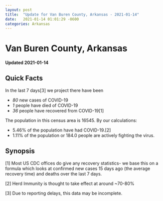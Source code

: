 ```yaml
---
layout: post
title:  "Update for Van Buren County, Arkansas - 2021-01-14"
date:   2021-01-14 01:01:29 -0600
categories: Arkansas
---
```


# Van Buren County, Arkansas
#### Updated 2021-01-14

## Quick Facts

In the last 7 days[3] we project there have been
- *80* new cases of COVID-19
- *1* people have died of COVID-19
- *36* people have recovered from COVID-19[1]

The population in this census area is 16545. By our calculations:
- 5.46% of the population have had COVID-19.[2]
- 1.11% of the population or 184.0 people are actively fighting the virus.

## Synopsis




[1] Most US CDC offices do give any recovery statistics- we base this on a formula which looks at confirmed new cases
15 days ago (the average recovery time) and deaths over the last 7 days.

[2] Herd Immunity is thought to take effect at around ~70-80%

[3] Due to reporting delays, this data may be incomplete.
 
    